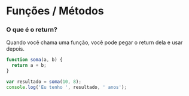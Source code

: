 # Funções / Métodos

### O que é o return?

Quando você chama uma função, você pode pegar o return dela e usar depois.

```javascript
function soma(a, b) {
  return a + b;
}

var resultado = soma(10, 8);
console.log('Eu tenho ', resultado, ' anos');
```
